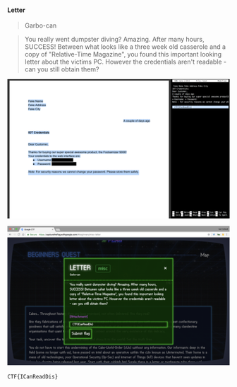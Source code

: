 #### Letter

> Garbo-can

> You really went dumpster diving? Amazing. After many hours, SUCCESS! Between what looks like a three week old casserole and a copy of "Relative-Time Magazine", you found this important looking letter about the victims PC. However the credentials aren't readable - can you still obtain them?

![](images/1/3.png)

![](images/1/2.png)

```
CTF{ICanReadDis}
```